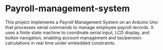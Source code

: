 # Payroll-management-system
This project implements a Payroll Management System on an Arduino Uno that processes serial commands to manage employee payroll records. It uses a finite state machine to coordinate serial input, LCD display, and button navigation, enabling account management and tax/pension calculations in real time under embedded constraints.
